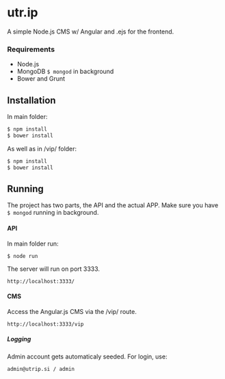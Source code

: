 # utr.ip

A simple Node.js CMS w/ Angular and .ejs for the frontend.

### Requirements

* Node.js
* MongoDB ``` $ mongod ``` in background
* Bower and Grunt

## Installation
In main folder:

```bash
$ npm install
$ bower install
```

As well as in /vip/ folder:

```bash
$ npm install
$ bower install
```

## Running
The project has two parts, the API and the actual APP.
Make sure you have ``` $ mongod ``` running in background.

#### API
In main folder run:
```
$ node run
```
The server will run on port 3333.
```
http://localhost:3333/
```

#### CMS
Access the Angular.js CMS via the /vip/ route.
```
http://localhost:3333/vip
```

##### Logging
Admin account gets automaticaly seeded. For login, use:
```
admin@utrip.si / admin
```